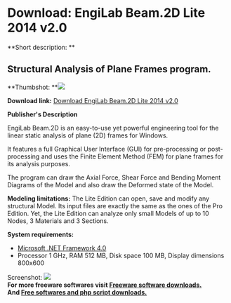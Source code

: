 # Download: EngiLab Beam.2D Lite 2014 v2.0

**Short description: **

## Structural Analysis of Plane Frames program.

  
**Thumbshot: **![](http://www.freewarefiles.com/screenshot/engilabbeam_md.jpg)   
  
**Download link:** [Download EngiLab Beam.2D Lite 2014 v2.0](http://freesoftwares.boysofts.com/EngiLab-Beam-2D_program_92906.html)  
  

**Publisher's Description**  
  

EngiLab Beam.2D is an easy-to-use yet powerful engineering tool for the linear
static analysis of plane (2D) frames for Windows.

It features a full Graphical User Interface (GUI) for pre-processing or post-
processing and uses the Finite Element Method (FEM) for plane frames for its
analysis purposes.

The program can draw the Axial Force, Shear Force and Bending Moment Diagrams
of the Model and also draw the Deformed state of the Model.

**Modeling limitations:** The Lite Edition can open, save and modify any structural Model. Its input files are exactly the same as the ones of the Pro Edition. Yet, the Lite Edition can analyze only small Models of up to 10 Nodes, 3 Materials and 3 Sections.

**System requirements:**

  * [Microsoft .NET Framework 4.0](http://www.freewarefiles.com/Microsoft-NET-Framework-4_program_55008.html)
  * Processor 1 GHz, RAM 512 MB, Disk space 100 MB, Display dimensions 800x600 

  
  
Screenshot: ![](http://www.freewarefiles.com/screenshot/engilabbeam.jpg)  
**For more freeware softwares visit [Freeware software downloads.](http://freesoftwares.boysofts.com/)**   
**And [Free softwares and php script downloads.](http://www.boysofts.com/)**

